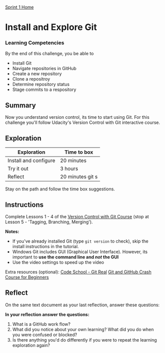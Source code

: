 [Sprint 1 Home](README.md) 

# Install and Explore Git 

### Learning Competencies
By the end of this challenge, you be able to 

- Install Git
- Navigate repositories in GitHub
- Create a new repository 
- Clone a repositroy     
- Determine repository status
- Stage commits to a respository

## Summary
Now you understand version control, its time to start using Git. For this challenge you'll follow Udacity's Version Control with Git interactive course. 

## Exploration

Exploration | Time to box |
------------|----------|
Install and configure | 20 minutes
Try it out | 3 hours 
Reflect | 20 minutes git s

Stay on the path and follow the time box suggestions. 

## Instructions 

Complete Lessons 1 - 4 of the [Version Control with Git Course](https://www.udacity.com/course/version-control-with-git--ud123) (stop at Lesson 5 - 'Tagging, Branching, Merging'). 

__Notes:__  
- If you've already installed Git (type `git version` to check), skip the install instructions in the tutorial. 
- Windows Git includes GUI (Graphical User Interface). However, its important to __use the command line and _not_ the GUI__
- Use the video settings to speed up the video 

Extra resources (optional): 
[Code School - Git Real](https://app.pluralsight.com/player?name=6eec00f4-f910-4efc-9698-936948026502&mode=live&clip=0&course=code-school-git-real&author=gregg-pollack)
[Git and GitHub Crash Course for Beginners](https://www.youtube.com/watch?v=SWYqp7iY_Tc)


## Reflect

On the same text document as your last reflection, answer these questions: 

__In your reflection answer the questions:__
1. What is a GitHub work flow?  
2. What did you notice about your own learning? What did you do when you were confused or blocked? 
3. Is there anything you'd do differently if you were to repeat the learning exploration again? 


